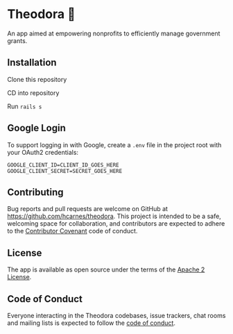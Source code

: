 # Theodora 👑

An app aimed at empowering nonprofits to efficiently manage government grants.

## Installation

Clone this repository

CD into repository

Run `rails s`

## Google Login
To support logging in with Google, create a `.env` file in the project root with your OAuth2 credentials:
```
GOOGLE_CLIENT_ID=CLIENT_ID_GOES_HERE
GOOGLE_CLIENT_SECRET=SECRET_GOES_HERE
```

## Contributing

Bug reports and pull requests are welcome on GitHub at https://github.com/hcarnes/theodora. This project is intended to be a safe, welcoming space for collaboration, and contributors are expected to adhere to the [Contributor Covenant](http://contributor-covenant.org) code of conduct.

## License

The app is available as open source under the terms of the [Apache 2 License](https://opensource.org/licenses/Apache-2.0).

## Code of Conduct

Everyone interacting in the Theodora codebases, issue trackers, chat rooms and mailing lists is expected to follow the [code of conduct](https://github.com/[USERNAME]/greenthumb/blob/master/CODE_OF_CONDUCT.md).